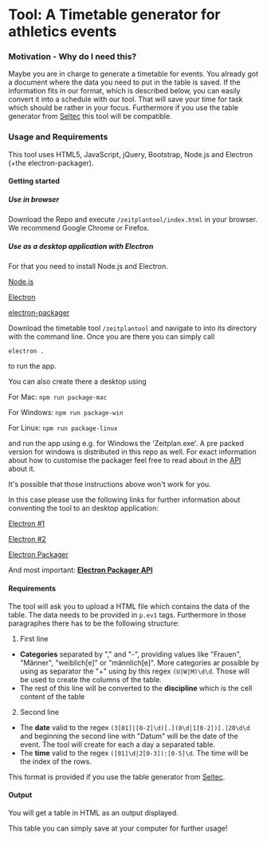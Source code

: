# Tool: A Timetable generator for athletics events

### Motivation - Why do I need this?

Maybe you are in charge to generate a timetable for events. 
You already got a document where the data you need to put in the table is saved.
If the information fits in our format, which is described below, you can easily convert it into a schedule with our tool.
That will save your time for task which should be rather in your focus.
Furthermore if you use the table generator from [Seltec](www.seltec.at) this tool will be compatible.

### Usage and Requirements

This tool uses HTML5, JavaScript, jQuery, Bootstrap, Node.js and Electron (+the electron-packager).

#### Getting started

##### Use in browser
Download the Repo and execute ```/zeitplantool/index.html```  in your browser.
We recommend Google Chrome or Firefox.

##### Use as a desktop application with Electron
For that you need to install Node.js and Electron.

[Node.js](https://nodejs.org/en/download/)

[Electron](https://github.com/electron/electron)

[electron-packager](https://github.com/electron-userland/electron-packager)


Download the timetable tool ```/zeitplantool``` and navigate to into its directory with the command line.
Once you are there you can simply call 

```electron .```

to run the app.

You can also create there a desktop using 

For Mac: ```npm run package-mac```

For Windows: ```npm run package-win```

For Linux: ```npm run package-linux```

and run the app using e.g. for Windows the 'Zeitplan.exe'. 
A pre packed version for windows is distributed in this repo as well.
For exact information about how to customise the packager feel free to read about in the [API](https://github.com/electron-userland/electron-packager/blob/master/docs/api.md) about it.

It's possible that those instructions above won't work for you. 

In this case please use the following links for further information about conventing the tool to an desktop application:

[Electron #1](http://tutorialzine.com/2015/12/creating-your-first-desktop-app-with-html-js-and-electron/)

[Electron #2](https://github.com/electron/electron/blob/master/docs/tutorial/quick-start.md)

[Electron Packager](https://github.com/electron-userland/electron-packager)

And most important: 
[__Electron Packager API__](https://github.com/electron-userland/electron-packager/blob/master/docs/api.md)

#### Requirements

The tool will ask you to upload a HTML file which contains the data of the table.
The data needs to be provided in ```p.ev1``` tags. 
Furthermore in those paragraphes there has to be the following structure:

1. First line 
  * __Categories__ separated by "," and "-", providing values like "Frauen", "Männer", "weiblich[e]" or "männlich[e]". More categories ar possible by using as separator the "+" using by this regex ```(U|W|M)\d\d```. Those will be used to create the columns of the table.
  * The rest of this line will be converted to the __discipline__ which is the cell content of the table
  
2. Second line
  * The __date__ valid to the regex ```(3[01]|[0-2]\d)[.](0\d|1[0-2])[.]20\d\d``` and beginning the second line with "Datum" will be the date of the event. The tool will create for each a day a separated table.
  * The __time__ valid to the regex ```([01]\d|2[0-3]):[0-5]\d```. The time will be the index of the rows.

This format is provided if you use the table generator from [Seltec](www.seltec.at).
  
#### Output

You will get a table in HTML as an output displayed.

This table you can simply save at your computer for further usage!
